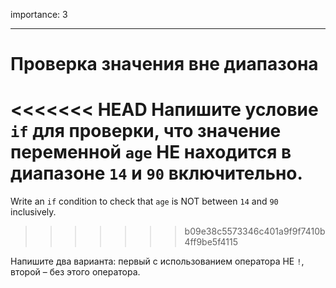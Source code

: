 importance: 3

---

# Проверка значения вне диапазона

<<<<<<< HEAD
Напишите условие `if` для проверки, что значение переменной `age` НЕ находится в диапазоне `14` и `90` включительно.
=======
Write an `if` condition to check that `age` is NOT between `14` and `90` inclusively.
>>>>>>> b09e38c5573346c401a9f9f7410b4ff9be5f4115

Напишите два варианта: первый с использованием оператора НЕ `!`, второй – без этого оператора.
